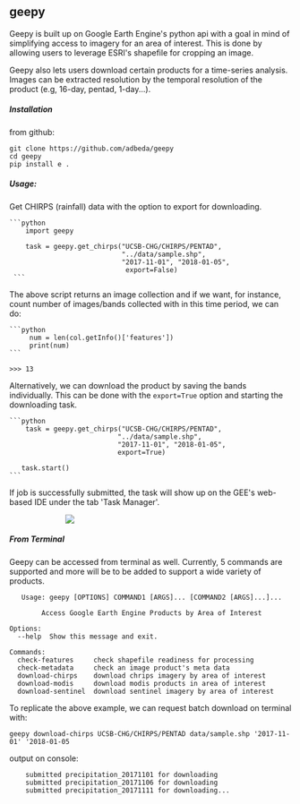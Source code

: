 ## geepy
   
   Geepy is built up on Google Earth Engine's python api with a goal in mind of 
   simplifying access to imagery for an area of interest. This is done by allowing
    users to leverage ESRI's shapefile for cropping an image. 
    
   Geepy also lets users download certain products for a time-series analysis. 
    Images can be extracted resolution by the temporal resolution of the product
     (e.g, 16-day, pentad, 1-day...). 
     

 ##### Installation


from github:

    git clone https://github.com/adbeda/geepy
    cd geepy
    pip install e .

##### Usage:

   Get CHIRPS (rainfall) data with the option to export for downloading.

    ```python
        import geepy 
        
        task = geepy.get_chirps("UCSB-CHG/CHIRPS/PENTAD", 
                                "../data/sample.shp", 
                                "2017-11-01", "2018-01-05", 
                                 export=False)
     ```
     
   The above script returns an image collection and if we want, for instance, 
   count number of images/bands collected with in this time period, we can do:
     
    ```python
         num = len(col.getInfo()['features'])
         print(num)
    ```
    
    >>> 13
   
   Alternatively, we can download the product by saving the bands individually.
   This can be done with the `export=True` option and starting the downloading task. 
   
    ```python
        task = geepy.get_chirps("UCSB-CHG/CHIRPS/PENTAD", 
                               "../data/sample.shp", 
                               "2017-11-01", "2018-01-05", 
                               export=True)
       
       task.start()
    ```
   
       
   If job is successfully submitted, the task    will show up
   on the GEE's web-based IDE under the tab 'Task Manager'.
   
   
  <img src="/adbeda/geepy/raw/master/data/task_submitted.png" style="max-width:75%; margin-left:100px">
    
    
 ##### From Terminal
 
  Geepy can be accessed from terminal as well. Currently, 5 commands are supported 
  and more will be to be added to support a wide variety of products. 
  
  
       
       Usage: geepy [OPTIONS] COMMAND1 [ARGS]... [COMMAND2 [ARGS]...]...
    
            Access Google Earth Engine Products by Area of Interest
    
    Options:
      --help  Show this message and exit.
    
    Commands:
      check-features     check shapefile readiness for processing
      check-metadata     check an image product's meta data
      download-chirps    download chrips imagery by area of interest
      download-modis     download modis products in area of interest
      download-sentinel  download sentinel imagery by area of interest
 
  To replicate the above example, we can request batch download on terminal with:
  
    geepy download-chirps UCSB-CHG/CHIRPS/PENTAD data/sample.shp '2017-11-01' '2018-01-05
    
  output on console: 
  
        submitted precipitation_20171101 for downloading
        submitted precipitation_20171106 for downloading
        submitted precipitation_20171111 for downloading...
        
  
  